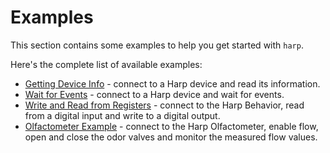 # Examples

This section contains some examples to help you get started with `harp`.

Here's the complete list of available examples:

- [Getting Device Info](./get_info/get_info.md) - connect to a Harp device and read its information.
- [Wait for Events](./wait_for_events/wait_for_events.md) - connect to a Harp device and wait for events.
- [Write and Read from Registers](./read_and_write_from_registers/read_and_write_from_registers.md) - connect to the Harp Behavior, read from a digital input and write to a digital output.
- [Olfactometer Example](./olfactometer_example/olfactometer_example.md) - connect to the Harp Olfactometer, enable flow, open and close the odor valves and monitor the measured flow values.
